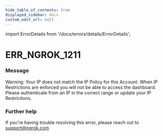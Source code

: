 ```yaml
---
hide_table_of_contents: true
displayed_sidebar: docs
custom_edit_url: null
---
```


import ErrorDetails from '/docs/errors/details/ErrorDetails';

# ERR_NGROK_1211

### Message
Warning: Your IP does not match the IP Policy for this Account. When IP Restrictions are enforced you will not be able to access the dashboard.  Please authenticate from an IP in the correct range or update your IP Restrictions.

### Further help
If you're having trouble resolving this error, please reach out to [support@ngrok.com](mailto:support@ngrok.com?subject=Help%20with%20ERR_NGROK_1211)

<ErrorDetails error='err_ngrok_1211' />
